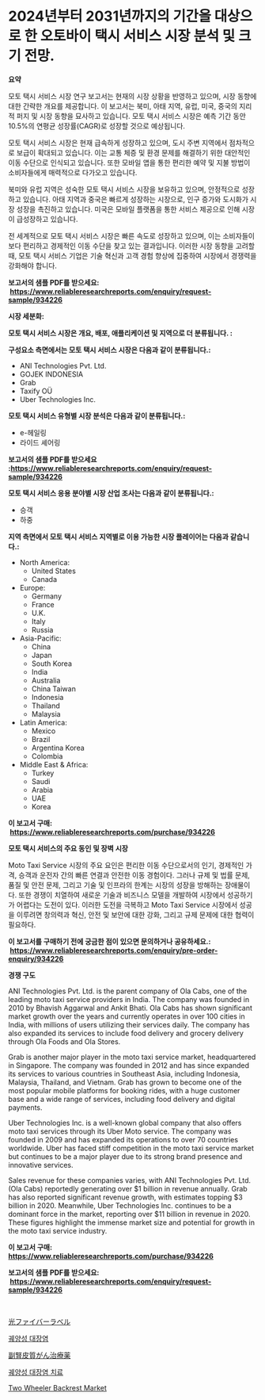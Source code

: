 <p><h1>2024년부터 2031년까지의 기간을 대상으로 한 오토바이 택시 서비스 시장 분석 및 크기 전망.</h1></p><p><strong>요약</strong></p>
<p><p>모토 택시 서비스 시장 연구 보고서는 현재의 시장 상황을 반영하고 있으며, 시장 동향에 대한 간략한 개요를 제공합니다. 이 보고서는 북미, 아태 지역, 유럽, 미국, 중국의 지리적 퍼지 및 시장 동향을 묘사하고 있습니다. 모토 택시 서비스 시장은 예측 기간 동안 10.5%의 연평균 성장률(CAGR)로 성장할 것으로 예상됩니다.</p><p>모토 택시 서비스 시장은 현재 급속하게 성장하고 있으며, 도시 주변 지역에서 점차적으로 보급이 확대되고 있습니다. 이는 교통 체증 및 환경 문제를 해결하기 위한 대안적인 이동 수단으로 인식되고 있습니다. 또한 모바일 앱을 통한 편리한 예약 및 지불 방법이 소비자들에게 매력적으로 다가오고 있습니다.</p><p>북미와 유럽 지역은 성숙한 모토 택시 서비스 시장을 보유하고 있으며, 안정적으로 성장하고 있습니다. 아태 지역과 중국은 빠르게 성장하는 시장으로, 인구 증가와 도시화가 시장 성장을 촉진하고 있습니다. 미국은 모바일 플랫폼을 통한 서비스 제공으로 인해 시장이 급성장하고 있습니다.</p><p>전 세계적으로 모토 택시 서비스 시장은 빠른 속도로 성장하고 있으며, 이는 소비자들이 보다 편리하고 경제적인 이동 수단을 찾고 있는 결과입니다. 이러한 시장 동향을 고려할 때, 모토 택시 서비스 기업은 기술 혁신과 고객 경험 향상에 집중하여 시장에서 경쟁력을 강화해야 합니다.</p></p>
<p><strong>보고서의 샘플 PDF를 받으세요: &nbsp;<a href="https://www.reliableresearchreports.com/enquiry/request-sample/934226">https://www.reliableresearchreports.com/enquiry/request-sample/934226</a></strong></p>
<p><strong>시장 세분화:</strong></p>
<p><strong> 모토 택시 서비스 시장은 개요, 배포, 애플리케이션 및 지역으로 더 분류됩니다. :</strong></p>
<p><strong>구성요소 측면에서는 모토 택시 서비스 시장은 다음과 같이 분류됩니다.:</strong></p>
<p><ul><li>ANI Technologies Pvt. Ltd.</li><li>GOJEK INDONESIA</li><li>Grab</li><li>Taxify OÜ</li><li>Uber Technologies Inc.</li></ul></p>
<p><strong> 모토 택시 서비스 유형별 시장 분석은 다음과 같이 분류됩니다.:</strong></p>
<p><ul><li>e-헤일링</li><li>라이드 셰어링</li></ul></p>
<p><strong>보고서의 샘플 PDF를 받으세요 :<a href="https://www.reliableresearchreports.com/enquiry/request-sample/934226">https://www.reliableresearchreports.com/enquiry/request-sample/934226</a></strong></p>
<p><strong> 모토 택시 서비스 응용 분야별 시장 산업 조사는 다음과 같이 분류됩니다.:</strong></p>
<p><ul><li>승객</li><li>하중</li></ul></p>
<p><strong>지역 측면에서 모토 택시 서비스 지역별로 이용 가능한 시장 플레이어는 다음과 같습니다.:</strong></p>
<p><ul>
    <li>
        North America:
        <ul>
            <li>United States</li>
            <li>Canada</li>
        </ul>
    </li>
    <li>
        Europe:
        <ul>
            <li>Germany</li>
            <li>France</li>
            <li>U.K.</li>
            <li>Italy</li>
            <li>Russia</li>
        </ul>
    </li>
    <li>
        Asia-Pacific:
        <ul>
            <li>China</li>
            <li>Japan</li>
            <li>South Korea</li>
            <li>India</li>
            <li>Australia</li>
            <li>China Taiwan</li>
            <li>Indonesia</li>
            <li>Thailand</li>
            <li>Malaysia</li>
        </ul>
    </li>
    <li>
        Latin America:
        <ul>
            <li>Mexico</li>
            <li>Brazil</li>
            <li>Argentina Korea</li>
            <li>Colombia</li>
        </ul>
    </li>
    <li>
        Middle East & Africa:
        <ul>
            <li>Turkey</li>
            <li>Saudi</li>
            <li>Arabia</li>
            <li>UAE</li>
            <li>Korea</li>
        </ul>
    </li>
    </ul></p>
<p><strong>이 보고서 구매: &nbsp;<a href="https://www.reliableresearchreports.com/purchase/934226">https://www.reliableresearchreports.com/purchase/934226</a></strong></p>
<p><strong>모토 택시 서비스의 주요 동인 및 장벽 시장</strong></p>
<p><p>Moto Taxi Service 시장의 주요 요인은 편리한 이동 수단으로서의 인기, 경제적인 가격, 승객과 운전자 간의 빠른 연결과 안전한 이동 경험이다. 그러나 규제 및 법률 문제, 품질 및 안전 문제, 그리고 기술 및 인프라의 한계는 시장의 성장을 방해하는 장애물이다. 또한 경쟁이 치열하여 새로운 기술과 비즈니스 모델을 개발하여 시장에서 성공하기가 어렵다는 도전이 있다. 이러한 도전을 극복하고 Moto Taxi Service 시장에서 성공을 이루려면 창의력과 혁신, 안전 및 보안에 대한 강화, 그리고 규제 문제에 대한 협력이 필요하다.</p></p>
<p><strong>이 보고서를 구매하기 전에 궁금한 점이 있으면 문의하거나 공유하세요.: &nbsp;<a href="https://www.reliableresearchreports.com/enquiry/pre-order-enquiry/934226">https://www.reliableresearchreports.com/enquiry/pre-order-enquiry/934226</a></strong></p>
<p><strong>경쟁 구도</strong></p>
<p><p>ANI Technologies Pvt. Ltd. is the parent company of Ola Cabs, one of the leading moto taxi service providers in India. The company was founded in 2010 by Bhavish Aggarwal and Ankit Bhati. Ola Cabs has shown significant market growth over the years and currently operates in over 100 cities in India, with millions of users utilizing their services daily. The company has also expanded its services to include food delivery and grocery delivery through Ola Foods and Ola Stores.</p><p>Grab is another major player in the moto taxi service market, headquartered in Singapore. The company was founded in 2012 and has since expanded its services to various countries in Southeast Asia, including Indonesia, Malaysia, Thailand, and Vietnam. Grab has grown to become one of the most popular mobile platforms for booking rides, with a huge customer base and a wide range of services, including food delivery and digital payments.</p><p>Uber Technologies Inc. is a well-known global company that also offers moto taxi services through its Uber Moto service. The company was founded in 2009 and has expanded its operations to over 70 countries worldwide. Uber has faced stiff competition in the moto taxi service market but continues to be a major player due to its strong brand presence and innovative services.</p><p>Sales revenue for these companies varies, with ANI Technologies Pvt. Ltd. (Ola Cabs) reportedly generating over $1 billion in revenue annually. Grab has also reported significant revenue growth, with estimates topping $3 billion in 2020. Meanwhile, Uber Technologies Inc. continues to be a dominant force in the market, reporting over $11 billion in revenue in 2020. These figures highlight the immense market size and potential for growth in the moto taxi service industry.</p></p>
<p><strong>이 보고서 구매: &nbsp; <a href="https://www.reliableresearchreports.com/purchase/934226">https://www.reliableresearchreports.com/purchase/934226</a></strong></p>
<p><strong>보고서의 샘플 PDF를 받으세요: &nbsp;<a href="https://www.reliableresearchreports.com/enquiry/request-sample/934226">https://www.reliableresearchreports.com/enquiry/request-sample/934226</a></strong><strong></strong></p>
<p>&nbsp;</p>
<p><p><a href="https://medium.com/@briaabshire64/%E3%83%95%E3%82%A1%E3%82%A4%E3%83%90%E3%83%BC%E3%82%AA%E3%83%97%E3%83%86%E3%82%A3%E3%83%83%E3%82%AF%E3%83%A9%E3%83%99%E3%83%AB%E5%B8%82%E5%A0%B4%E8%A6%8F%E6%A8%A1%E3%81%AF-%E3%82%B0%E3%83%AD%E3%83%BC%E3%83%90%E3%83%AB%E7%94%A3%E6%A5%AD%E3%81%AB%E3%81%8A%E3%81%91%E3%82%8B%E6%9C%80%E9%81%A9%E3%81%AA%E3%83%9E%E3%83%BC%E3%82%B1%E3%83%86%E3%82%A3%E3%83%B3%E3%82%B0%E3%83%81%E3%83%A3%E3%83%8D%E3%83%AB%E3%82%92%E6%98%8E%E3%82%89%E3%81%8B%E3%81%AB%E3%81%97%E3%81%BE%E3%81%99-5ba6ba261313">光ファイバーラベル</a></p><p><a href="https://medium.com/@jimmieytrau676766/%EA%B6%A4%EC%96%91%EC%84%B1-%EB%8C%80%EC%9E%A5%EC%97%BC-%EC%8B%9C%EC%9E%A5-%EB%B6%84%EC%84%9D-%EA%B8%80%EB%A1%9C%EB%B2%8C-%EC%82%B0%EC%97%85-%EC%A0%84%EB%A7%9D-%EB%B0%8F-%EC%98%88%EC%B8%A1-2024%EB%85%84%EB%B6%80%ED%84%B0-2031%EB%85%84%EA%B9%8C%EC%A7%80-c91c356e464f">궤양성 대장염</a></p><p><a href="https://github.com/cnnriuez22368/Market-Research-Report-List-1/blob/main/1942060184354.md">副腎皮質がん治療薬</a></p><p><a href="https://medium.com/@jimmieytrau676766/%EA%B6%A4%EC%96%91%EC%84%B1-%EB%8C%80%EC%9E%A5%EC%97%BC-%EC%B9%98%EB%A3%8C-%EC%8B%9C%EC%9E%A5-%EC%84%B1%EA%B3%B5%EC%A0%81%EC%9D%B8-%EB%B9%84%EC%A6%88%EB%8B%88%EC%8A%A4-%EC%A0%84%EB%9E%B5%EC%9D%98-%ED%95%B5%EC%8B%AC-2031%EB%85%84%EA%B9%8C%EC%A7%80-%EC%98%88%EC%B8%A1-d26cc3e35500">궤양성 대장염 치료</a></p><p><a href="https://unruly-ladybug-44b.notion.site/Two-Wheeler-Backrest-Market-Growth-Market-Trends-COVID-19-Impact-and-Forecasts-for-period-from-20-22fbfe9efb3d497fbdc049de41e9397b">Two Wheeler Backrest Market</a></p></p>